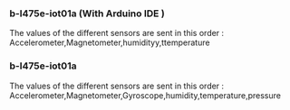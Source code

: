 

### b-l475e-iot01a (With Arduino IDE )
The values of the different sensors are sent in this order :  Accelerometer,Magnetometer,humidityy,ttemperature


### b-l475e-iot01a
The values of the different sensors are sent in this order :  Accelerometer,Magnetometer,Gyroscope,humidity,temperature,pressure
